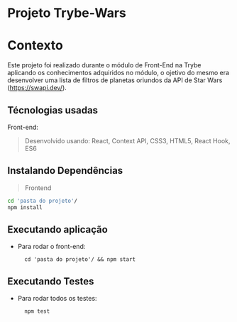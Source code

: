 # Projeto Trybe-Wars

# Contexto
Este projeto foi realizado durante o módulo de Front-End na Trybe aplicando os conhecimentos adquiridos no módulo, o ojetivo do mesmo era desenvolver uma lista de filtros de planetas oriundos da API de Star Wars (https://swapi.dev/).


## Técnologias usadas

Front-end:
> Desenvolvido usando: React, Context API, CSS3, HTML5, React Hook, ES6



## Instalando Dependências

> Frontend
```bash
cd 'pasta do projeto'/
npm install
``` 
## Executando aplicação

* Para rodar o front-end:

  ```
    cd 'pasta do projeto'/ && npm start
  ```

## Executando Testes

* Para rodar todos os testes:

  ```
    npm test
  ```